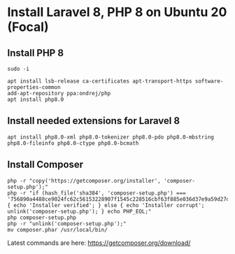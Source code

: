 # Install Laravel 8, PHP 8 on Ubuntu 20 (Focal)

## Install PHP 8

```
sudo -i

apt install lsb-release ca-certificates apt-transport-https software-properties-common
add-apt-repository ppa:ondrej/php
apt install php8.0
```

## Install needed extensions for Laravel 8

```
apt install php8.0-xml php8.0-tokenizer php8.0-pdo php8.0-mbstring php8.0-fileinfo php8.0-ctype php8.0-bcmath
```

## Install Composer

```
php -r "copy('https://getcomposer.org/installer', 'composer-setup.php');"
php -r "if (hash_file('sha384', 'composer-setup.php') === '756890a4488ce9024fc62c56153228907f1545c228516cbf63f885e036d37e9a59d27d63f46af1d4d07ee0f76181c7d3') { echo 'Installer verified'; } else { echo 'Installer corrupt'; unlink('composer-setup.php'); } echo PHP_EOL;"
php composer-setup.php
php -r "unlink('composer-setup.php');"
mv composer.phar /usr/local/bin/
```

Latest commands are here: https://getcomposer.org/download/

